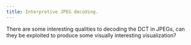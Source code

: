 ```yaml
---
title: Interpretive JPEG decoding.
---
```


There are some interesting qualities to decoding the DCT in JPEGs, can they be exploited to produce some visually interesting visualization?

<!-- more -->
